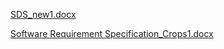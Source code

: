 [SDS_new1.docx](https://github.com/Philipjohn100/leaf_disease_detection/files/11320132/SDS_new1.docx)

[Software Requirement Specification_Crops1.docx](https://github.com/Philipjohn100/leaf_disease_detection/files/11319875/Software.Requirement.Specification_Crops1.docx)


